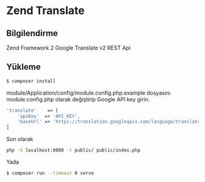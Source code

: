# Zend Translate

## Bilgilendirme

Zend Framework 2 Google Translate v2 REST Api

## Yükleme

```bash
$ composer install
```

module/Application/config/module.config.php.example dosyasını module.config.php olarak değiştirip Google API key girin.

```php
'translate'    => [
	'apiKey'  => 'API_KEY',
	'baseUrl' => 'https://translation.googleapis.com/language/translate/v2/'
]
```

Son olarak 

```bash
php -S localhost:8080 -t public/ public/index.php
```

Yada

```bash
$ composer run --timeout 0 serve
```